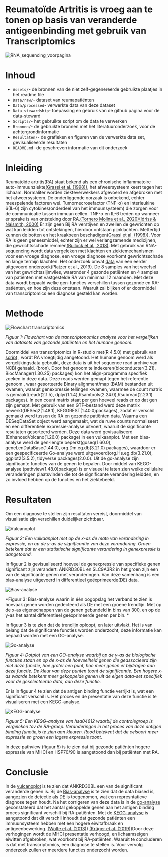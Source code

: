 # Reumatoïde Artritis is vroeg aan te tonen op basis van veranderde antigeenbinding met gebruik van Transcriptomics

![RNA_sequencing_voorpagina](https://github.com/user-attachments/assets/23f3beed-82b0-4c4d-8ba2-09fd2fb2538e)

# Inhoud
- `Assets/`- de bronnen van de niet zelf-gegenereerde gebruikte plaatjes in het readme file
- `Data/raw/`- dataset van reumapatiënten
- `Data/processed`- verwerkte data van deze dataset
- `Data_stewardship`- toepassing en gebruik van de github pagina voor de data-steward
- `Scripts/`- het gebruikte script om de data te verwerken
- `Bronnen/`- de gebruikte bronnen met het literatuuronderzoek, voor de achtergrondinformatie
- `Resultaten/`- de grafieken en figuren van de verwerkte data set, gevisualiseerde resultaten
- `README.md`- de geschreven informatie van dit onderzoek


# Inleiding
Reumatoïde artritis(RA) staat bekend als een chronische inflammatoire auto-immuunziekte[(Grassi et al. (1998))](https://github.com/savvdzwld/casus-transcriptomics/blob/main/Bronnen/The%20clinical%20features%20of%20rheumatoid%20arthritis.pdf), het afweersysteem keert tegen het lichaam. Normaliter worden ziekteverwekkers afgevoerd en afgebroken met het afweersysteem. De onderliggende oorzaak is onbekend, echter meespelende factoren wel. Tumornecrosefactor (TNF-α)  en interleukine 6(IL-6) zijn cytokines(onderdeel van het immuunsysteem) die zorgen voor de communicatie tussen immuun cellen.  TNF-α en IL-6 treden op  wanneer er sprake is van ontsteking door RA.[(Tornero Molina et al., 2020)](https://github.com/savvdzwld/casus-transcriptomics/blob/main/Bronnen/Reumatologia-Clinica.pdf)[(Idriss & Naismith, 2000)](https://github.com/savvdzwld/casus-transcriptomics/blob/main/Bronnen/TNF-a_and%20the%20TNF%20Receptor%20Superfamily%3B%20Structure-Function%20Relationship(s).pdf) Er zijn geen Bij RA  verstijven en zwellen de gewrichten op wat kan leidden tot ontstekingen, hierdoor ontstaan pijnklachten. Mettertijd kunnen de botten en het kraakbeen beschadigen[(Grassi et al. (1998))](https://github.com/savvdzwld/casus-transcriptomics/blob/main/Bronnen/The%20clinical%20features%20of%20rheumatoid%20arthritis.pdf). Voor RA is geen geneesmiddel, echter zijn er wel verlangzamende medicijnen, die gewrichtsschade remmen[(Bullock et al., 2018)](https://github.com/savvdzwld/casus-transcriptomics/blob/main/Bronnen/Reuma%20Treatment.pdf). Met gebruik van RNA-sequencing wordt data vergeleken met klachten en ziektemechanismen voor een vroege diagnose, een vroege diagnose voorkomt gewrichtsschade en lange termijn klachten. Het onderzoek omvat [data](https://github.com/savvdzwld/casus-transcriptomics/tree/main/Data/Raw) van een eerder uitgevoerd onderzoek(Platzer et al., 2019). De 8 samples van het weefsel van het gewrichtsslijmvlies, waaronder 4 gezonde patiënten en 4 samples van patiënten met vastgestelde RA van minimaal 12 maanden. Met deze data wordt bepaald welke gen-functies verschillen tussen gezonde en RA-patiënten, en hoe zijn deze ontstaan. Waaruit zal blijken of er doormiddel van transcriptomics een diagnose gesteld kan worden.

# Methode
![Flowchart transcriptomics](https://github.com/savvdzwld/casus-transcriptomics/blob/main/Assets/Flowchart-%20transcriptomics.png)

*Figuur 1: Flowchart van de transcriptonomics analyse voor het vergelijken van datasets van gezonde patiënten en het humane genoom.* 

Doormiddel van transcriptomics in R-studio met(R 4.5.0) met gebruik van [script](https://github.com/savvdzwld/casus-transcriptomics/blob/main/Scripts/casus%20transcriptomics%20r%20script.R) , wordt RA vroegtijdig aangetoond. Het humane genoom werd als vergelijkingsdata gebruikt, deze data is uit het sequence read archive  van NCBI gehaald. (bron). Door het genoom te indexeren(bioconducter(3.21), BiocManager(1.30.25) packages) kon het align-programma specifiek zoeken in deze data. Deze reads werden gemapt tegen het referentie genoom , waar gesorteerde Binary alignment/map (BAM) bestanden uit kwamen, waaruit genexpressie tellingen kwamen, waarmee de count matrix is gemaakt(readr(2.1.5), dplyr(1.1.4),Rsamtools(2.24.0),Rsubread(2.23.1) packages). In een count matrix staat per gen hoeveel reads er op dat gen zijn gemapt. Met gebruik van een GTF-bestand werd deze matrix bewerkt(DESeq2(1.48.1), KEGGREST(1.40.0)packages), zodat er verschil gemaakt werd tussen de RA en gezonde patiënten data.  Waarna een DESeqDataSet object  werd aangemaakt, wat de ruwe counts normaliseert en een differentiële expressie-analyse uitvoert, waaruit de significante resultaten gesorteerd werden. Deze data werd gevisualiseerd (EnhancedVolcano(1.26.0) package) in een vulkaanplot. Met een bias-analyse werd de gen-lengte beperkt(goseq(1.60.0), geneLenDataBase(1.44.0), org.Dm.eg.db(3.21.0) packages), waardoor er een gespecificeerde Go-analyse werd uitgevoerd(org.Hs.eg.db(3.21.0), ggplot2(3.5.2), tidyverse packages(2.0.0). Uit de go-analyse zijn significante functies van de genen te bepalen. Door middel van KEGG-analyse (pathview(1.48.0)package) is er visueel te laten zien welke cellulaire veranderingen plaatsvinden die tot de significante verandering leidden, en zo invloed hebben op de functies en het ziektebeeld. 

# Resultaten
Om een diagnose te stellen zijn resultaten vereist, doormiddel van visualisatie zijn verschillen duidelijker zichtbaar.

![Vulcanoplot](https://github.com/savvdzwld/casus-transcriptomics/blob/main/Resultaten/Vulcanoplot.png)

*Figuur 2: Een vulkaanplot met op de x-as de mate van verandering in expressie, en op de y-as de significantie van deze verandering. Groen betekent dat er een statistische significante verandering in genexpressie is aangetoond.* 

In figuur 2 is gevisualiseerd hoeveel de genexpressie van specifieke genen significant zijn verandert. ANKRD30BL en SLC9A3R2 in het groen zijn een van de significante genen met veranderingen. Van deze samenhang is een bias-analyse uitgevoerd in differentieel geëxprimeerde(DE) data.

![Bias-analyse](https://github.com/savvdzwld/casus-transcriptomics/blob/main/Resultaten/bias-analyse.png)

*Figuur 3: Bias-analyse waarin in één oogopslag het verband te zien is hoevaak genen worden gedecteerd als DE met een groene trendlijn. Met op de x-as eigenschappen van de genen gebundeld in bins van 300, en op de y-as het aantal differentieel geëxprimeerde genen per bin. * 

In figuur 3 is te zien dat de trendlijn oploopt, en later uitvlakt. Het is van belang dat de significante functies worden onderzocht, deze informatie kan bepaald worden met een GO-analyse.

![Go-analyse](https://github.com/savvdzwld/casus-transcriptomics/blob/main/Resultaten/go-analyse.png)

*Figuur 4: Dotplot van een GO-analyse waarbij op de y-as de biologische functies staan en op de x-as de hoeveelheid genen die geassocieerd zijn met deze functie, hoe groter een punt, hoe meer genen er bijdragen aan deze functie. De kleur van deze punten toont de significantie. Een hogere x-as waarde betekent meer gekoppelde genen uit de eigen data-set specifiek voor de geselecteerde data, aan deze functie.*

Er is in figuur 4 te zien dat de antigen binding functie verrijkt is, wat een significant verschil is. Het proces en de presentatie van deze functie is te visualiseren met een KEGG-analyse.

![KEGG-analyse](https://github.com/savvdzwld/casus-transcriptomics/blob/main/Resultaten/KEGG-analyse-hsa04612.pathview.png)

*Figuur 5: Een KEGG-analyse van hsa04612 waarbij de controlegroep is vergeleken tov de RA-groep. Veranderingen in het proces van deze antigen binding functie,is te zien aan kleuren. Rood betekent dat de celsoort meer expressie en groen een lagere expressie toont.* 

 In deze pathview (figuur 5) is te zien dat bij gezonde patiënten hogere expressie van MHCI en HSP70/90 is aangetoond dan bij patiënten met RA.

# Conclusie
In de [vulcanoplot](https://github.com/savvdzwld/casus-transcriptomics/blob/main/Resultaten/Vulcanoplot.png) is te zien dat ANKRD30BL een van de significant veranderde genen is.  Bij de [Bias-analyse](https://github.com/savvdzwld/casus-transcriptomics/blob/main/Resultaten/bias-analyse.png) is te zien dat de data biased is, aangezien de detectie als DE is toegenomen, wat een represntatieve diagnose tegen houdt. Na het corrigeren van deze data is in de [go-analyse](https://github.com/savvdzwld/casus-transcriptomics/blob/main/Resultaten/go-analyse.png) geconstateerd dat het aantal gekoppelde genen aan het antigen binding proces significant verschilt bij RA-patiënten. Met de [KEGG-analyse](https://github.com/savvdzwld/casus-transcriptomics/blob/main/Resultaten/KEGG-analyse-hsa04612.pathview.png) is aangetoond dat dit verschil inhoudt dat gezonde patiënten een immuunsysteem hebben met een hogere eiwitafbraak en antigeenbewerking. [(Wolfe et al. (2013))](https://github.com/savvdzwld/casus-transcriptomics/blob/main/Bronnen/HSP70%20%26%2090%20onderdrukken%20proteotoxiciteit.pdf) 
[(Krüger et al. (2019))](https://github.com/savvdzwld/casus-transcriptomics/blob/main/Bronnen/Role%20of%20heat%20shock%20proteins%2070%20%26%2090%20in%20exercise%20physiology.pdf)Door deze verhogingen wordt de MHCI presentatie verhoogd, en lichaamseigen eiwitten afgebroken, wat voorkomt bij RA-patiënten. Waaruit te concluderen is dat met transcriptomics, een diagnose te stellen is. Voor vervolg onderzoek zullen er meerdere functies onderzocht worden.

